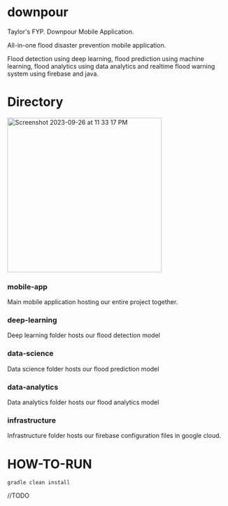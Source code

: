 # downpour
Taylor's FYP. Downpour Mobile Application.

All-in-one flood disaster prevention mobile application.

Flood detection using deep learning, flood prediction using machine learning, flood analytics using data analytics and realtime flood warning system using firebase and java.

# Directory

<img width="353" alt="Screenshot 2023-09-26 at 11 33 17 PM" src="https://github.com/ian-chan-ml/downpour/assets/130339466/13dfbc34-1ccc-4376-90d8-3a596f741a75">

### mobile-app
Main mobile application hosting our entire project together.

### deep-learning
Deep learning folder hosts our flood detection model

### data-science
Data science folder hosts our flood prediction model

### data-analytics
Data analytics folder hosts our flood analytics model

### infrastructure
Infrastructure folder hosts our firebase configuration files in google cloud.

# HOW-TO-RUN
`gradle clean install`

//TODO
